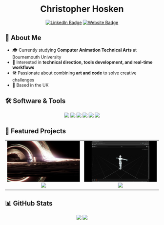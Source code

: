 <h1 align="center">Christopher Hosken</h1>

<div id="badges" align="center">
  <a href="https://www.linkedin.com/in/christopher-hosken/">
    <img src="https://img.shields.io/badge/LinkedIn-blue?style=for-the-badge&logo=LinkedIn&logoColor=white" alt="LinkedIn Badge"/></a>
  <a href="https://cjhosken.github.io">
    <img src="https://img.shields.io/badge/Website-red?style=for-the-badge&logo=html5&logoColor=white" alt="Website Badge"/></a>
</div>


## 👋 About Me
- 🎓 Currently studying **Computer Animation Technical Arts** at Bournemouth University  
- 🎨 Interested in **technical direction, tools development, and real-time workflows**  
- 🛠️ Passionate about combining **art and code** to solve creative challenges  
- 📍 Based in the UK  

## 🛠️ Software & Tools
<p align="center">
  <img src="https://img.shields.io/badge/Python-3776AB?logo=python&logoColor=white&style=for-the-badge" />
  <img src="https://img.shields.io/badge/Maya-00BFFF?logo=autodesk&logoColor=white&style=for-the-badge" />
  <img src="https://img.shields.io/badge/Houdini-FF4713?logo=houdini&logoColor=white&style=for-the-badge" />
  <img src="https://img.shields.io/badge/Unreal-0E1128?logo=unrealengine&logoColor=white&style=for-the-badge" />
  <img src="https://img.shields.io/badge/Blender-F5792A?logo=blender&logoColor=white&style=for-the-badge" />
  <img src="https://img.shields.io/badge/Git-F05032?logo=git&logoColor=white&style=for-the-badge" />
</p>

## 🚀 Featured Projects

<table>
  <tr>
    <td align="center" width="50%">
      <a href="https://github.com/cjhosken/gravi">
        <img src="./images/gravi.jpg" width="300px" alt="Gravi preview"/><br/>
        <img src="https://github-readme-stats.vercel.app/api/pin/?username=cjhosken&repo=gravi&theme=github_dark&hide_border=true"/>
      </a>
    </td>
    <td align="center" width="50%">
      <a href="https://github.com/cjhosken/deadshot">
        <img src="./images/deadshot.png" width="300px" alt="Deadshot preview"/><br/>
        <img src="https://github-readme-stats.vercel.app/api/pin/?username=cjhosken&repo=deadshot&theme=github_dark&hide_border=true"/>
      </a>
    </td>
  </tr>
</table>


## 📊 GitHub Stats

<p align="center">
  <img src="https://github-readme-stats.vercel.app/api?username=cjhosken&show_icons=true&count_private=true&theme=github_dark&hide_border=true&rank_icon=github"/>
  <img src="https://github-readme-stats.vercel.app/api/top-langs/?username=cjhosken&theme=github_dark&layout=donut&hide_border=true"/>
</p>